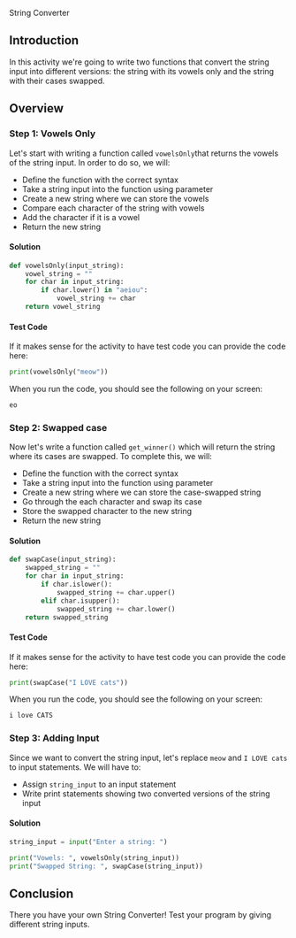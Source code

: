  String Converter 

## Introduction

In this activity we're going to write two functions that convert the string input into different versions: the string with its vowels only and the string with their cases swapped. 

## Overview

### Step 1: Vowels Only

Let's start with writing a function called `vowelsOnly`that returns the vowels of the string input. In order to do so, we will:

* Define the function with the correct syntax
* Take a string input into the function using parameter
* Create a new string where we can store the vowels
* Compare each character of the string with vowels
* Add the character if it is a vowel
* Return the new string 

#### Solution

```py
def vowelsOnly(input_string):
    vowel_string = ""
    for char in input_string:
        if char.lower() in "aeiou":
            vowel_string += char
    return vowel_string
```
#### Test Code

If it makes sense for the activity to have test code you can provide the code here:

```py
print(vowelsOnly("meow"))
```
When you run the code, you should see the following on your screen: 

```py
eo
```

### Step 2: Swapped case

Now let's write a function called `get_winner()` which will return the string where its cases are swapped. To complete this, we will:

* Define the function with the correct syntax
* Take a string input into the function using parameter
* Create a new string where we can store the case-swapped string
* Go through the each character and swap its case
* Store the swapped character to the new string
* Return the new string

#### Solution

```py
def swapCase(input_string):
    swapped_string = ""
    for char in input_string:
        if char.islower(): 
            swapped_string += char.upper() 
        elif char.isupper(): 
            swapped_string += char.lower()
    return swapped_string
```

#### Test Code

If it makes sense for the activity to have test code you can provide the code here:

```py
print(swapCase("I LOVE cats"))
```

When you run the code, you should see the following on your screen: 

```py
i love CATS
```

### Step 3: Adding Input

Since we want to convert the string input, let's replace `meow` and `I LOVE cats` to input statements. We will have to: 

* Assign `string_input` to an input statement 
* Write print statements showing two converted versions of the string input 

#### Solution

```py
string_input = input("Enter a string: ")

print("Vowels: ", vowelsOnly(string_input))
print("Swapped String: ", swapCase(string_input))
```

## Conclusion

There you have your own String Converter! Test your program by giving different string inputs. 